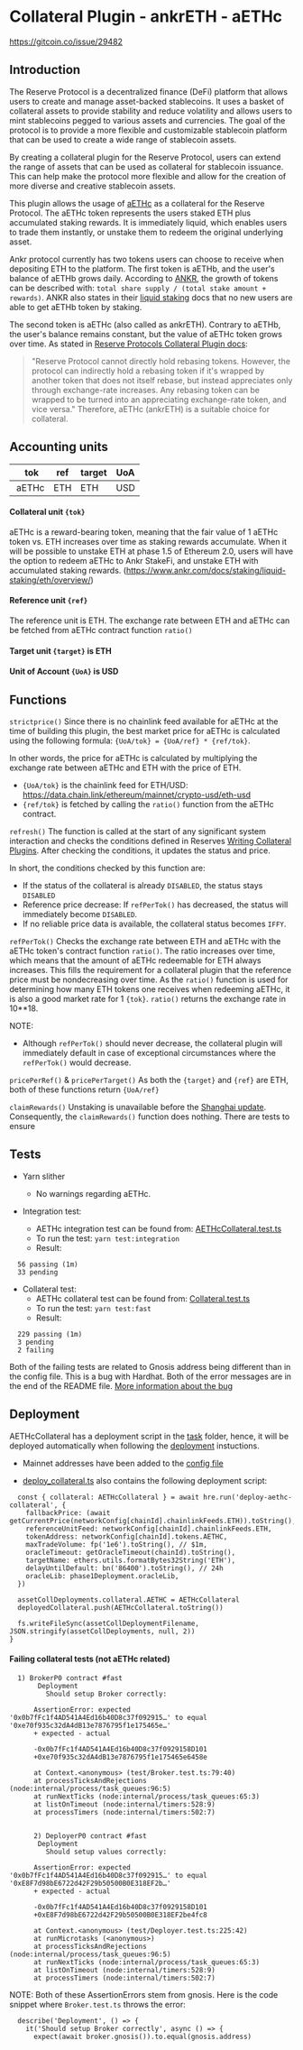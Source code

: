 # Collateral Plugin - ankrETH - aETHc
https://gitcoin.co/issue/29482

## Introduction
The Reserve Protocol is a decentralized finance (DeFi) platform that allows users to create and manage asset-backed stablecoins. It uses a basket of collateral assets to provide stability and reduce volatility and allows users to mint stablecoins pegged to various assets and currencies. The goal of the protocol is to provide a more flexible and customizable stablecoin platform that can be used to create a wide range of stablecoin assets.

By creating a collateral plugin for the Reserve Protocol, users can extend the range of assets that can be used as collateral for stablecoin issuance. This can help make the protocol more flexible and allow for the creation of more diverse and creative stablecoin assets.

This plugin allows the usage of [aETHc](https://www.ankr.com/about-staking/) as a collateral for the Reserve Protocol. The aETHc token represents the users staked ETH plus accumulated staking rewards. It is immediately liquid, which enables users to trade them instantly, or unstake them to redeem the original underlying asset. 

Ankr protocol currently has two tokens users can choose to receive when depositing ETH to the platform. The first token is aETHb, and the user's balance of aETHb grows daily. According to [ANKR](https://www.ankr.com/docs/staking/for-integrators/dev-details/eth-liquid-staking-mechanics/), the growth of tokens can be described with:
 `total share supply / (total stake amount + rewards)`. 
 ANKR also states in their [liquid staking](https://www.ankr.com/docs/staking/liquid-staking/eth/overview/) docs that no new users are able to get aETHb token by staking.

The second token is aETHc (also called as ankrETH). Contrary to aETHb, the user's balance remains constant, but the value of aETHc token grows over time. As stated in [Reserve Protocols Collateral Plugin docs](https://github.com/reserve-protocol/protocol/blob/master/docs/collateral.md): 
>"Reserve Protocol cannot directly hold rebasing tokens. However, the protocol can indirectly hold a rebasing token if it's wrapped by another token that does not itself rebase, but instead appreciates only through exchange-rate increases. Any rebasing token can be wrapped to be turned into an appreciating exchange-rate token, and vice versa." Therefore, aETHc (ankrETH) is a suitable choice for collateral.

## Accounting units
|  tok  |  ref  | target | UoA  |
|-----  | ----- | ------ | ---- |
| aETHc |  ETH  |   ETH  | USD  |

#### Collateral unit `{tok}`
aETHc is a reward-bearing token, meaning that the fair value of 1 aETHc token vs. ETH increases over time as staking rewards accumulate. When it will be possible to unstake ETH at phase 1.5 of Ethereum 2.0, users will have the option to redeem aETHc to Ankr StakeFi, and unstake ETH with accumulated staking rewards. (https://www.ankr.com/docs/staking/liquid-staking/eth/overview/)

#### Reference unit `{ref}`
The reference unit is ETH. The exchange rate between ETH and aETHc can be fetched from aETHc contract function `ratio()`

#### Target unit `{target}` is ETH

#### Unit of Account `{UoA}` is USD

## Functions

`strictprice()` 
Since there is no chainlink feed available for aETHc at the time of building this plugin, the best market price for aETHc is calculated using the following formula: `{UoA/tok} = {UoA/ref} * {ref/tok}`.

In other words, the price for aETHc is calculated by multiplying the exchange rate between aETHc and ETH with the price of ETH. 
- `{UoA/tok}` is the chainlink feed for ETH/USD: https://data.chain.link/ethereum/mainnet/crypto-usd/eth-usd
- `{ref/tok}` is fetched by calling the `ratio()` function from the aETHc contract.


`refresh()`
The function is called at the start of any significant system interaction and checks the conditions defined in Reserves [Writing Collateral Plugins](https://github.com/reserve-protocol/protocol/blob/master/docs/collateral.md). After checking the conditions, it updates the status and price.

In short, the conditions checked by this function are:
- If the status of the collateral is already `DISABLED`, the status stays `DISABLED`
- Reference price decrease: If `refPerTok()` has decreased, the status will immediately become `DISABLED`.
- If no reliable price data is available, the collateral status becomes `IFFY`.

`refPerTok()`
Checks the exchange rate between ETH and aETHc with the aETHc token's contract function `ratio()`. The ratio increases over time, which means that the amount of aETHc redeemable for ETH always increases. This fills the requirement for a collateral plugin that the reference price must be nondecreasing over time. As the `ratio()` function is used for determining how many ETH tokens one receives when redeeming aETHc, it is also a good market rate for 1 `{tok}`. `ratio()` returns the exchange rate in 10**18.

NOTE: 
- Although `refPerTok()` should never decrease, the collateral plugin will immediately default in case of exceptional circumstances where the `refPerTok()` would decrease.


`pricePerRef()` & `pricePerTarget()` 
As both the `{target}` and `{ref}` are ETH, both of these functions return `{UoA/ref}`

`claimRewards()`
Unstaking is unavailable before the [Shanghai update](https://www.ankr.com/docs/staking/liquid-staking/eth/overview/). Consequently, the `claimRewards()` function does nothing. There are tests to ensure 

## Tests

* Yarn slither
  - No warnings regarding aETHc.

* Integration test:
  - AETHc integration test can be found from: [AETHcCollateral.test.ts](https://github.com/setamies/protocol/blob/master/test/integration/individual-collateral/AETHcCollateral.test.ts)
  - To run the test: `yarn test:integration`
  - Result:  
```
  56 passing (1m)
  33 pending
```

* Collateral test:
  - AETHc collateral test can be found from: [Collateral.test.ts](https://github.com/setamies/protocol/blob/master/test/plugins/Collateral.test.ts)
  - To run the test: `yarn test:fast`
  - Result:   
```
  229 passing (1m)
  3 pending
  2 failing
```

  Both of the failing tests are related to Gnosis address being different than in the config file. This is a bug with Hardhat. Both of the error messages are in the end of the README file. [More information about the bug](https://github.com/NomicFoundation/hardhat/issues/1956)
## Deployment
AETHcCollateral has a deployment script in the [task](/tasks/deployment/collateral/deploy-aethc-collateral.ts) folder, hence, it will be deployed automatically when following the [deployment](https://github.com/nabetse00/protocol/blob/plugin-cbeth/docs/deployment.md) instuctions.

- Mainnet addresses have been added to the [config file](/common/configuration.ts)

- [deploy_collateral.ts](/scripts/deployment/phase2-assets/2_deploy_collateral.ts) also contains the following deployment script:

```
  const { collateral: AETHcCollateral } = await hre.run('deploy-aethc-collateral', {
    fallbackPrice: (await getCurrentPrice(networkConfig[chainId].chainlinkFeeds.ETH)).toString(),
    referenceUnitFeed: networkConfig[chainId].chainlinkFeeds.ETH,
    tokenAddress: networkConfig[chainId].tokens.AETHC,
    maxTradeVolume: fp('1e6').toString(), // $1m,
    oracleTimeout: getOracleTimeout(chainId).toString(),
    targetName: ethers.utils.formatBytes32String('ETH'),
    delayUntilDefault: bn('86400').toString(), // 24h
    oracleLib: phase1Deployment.oracleLib,
  })

  assetCollDeployments.collateral.AETHC = AETHcCollateral
  deployedCollateral.push(AETHcCollateral.toString())

  fs.writeFileSync(assetCollDeploymentFilename, JSON.stringify(assetCollDeployments, null, 2))
}
```

#### Failing collateral tests (not aETHc related)
```
  1) BrokerP0 contract #fast
       Deployment
         Should setup Broker correctly:

      AssertionError: expected '0x0b7fFc1f4AD541A4Ed16b40D8c37f092915…' to equal '0xe70f935c32dA4dB13e7876795f1e175465e…'
      + expected - actual

      -0x0b7fFc1f4AD541A4Ed16b40D8c37f0929158D101
      +0xe70f935c32dA4dB13e7876795f1e175465e6458e
      
      at Context.<anonymous> (test/Broker.test.ts:79:40)
      at processTicksAndRejections (node:internal/process/task_queues:96:5)
      at runNextTicks (node:internal/process/task_queues:65:3)
      at listOnTimeout (node:internal/timers:528:9)
      at processTimers (node:internal/timers:502:7)


      2) DeployerP0 contract #fast
       Deployment
         Should setup values correctly:

      AssertionError: expected '0x0b7fFc1f4AD541A4Ed16b40D8c37f092915…' to equal '0xE8F7d98bE6722d42F29b50500B0E318EF2b…'
      + expected - actual

      -0x0b7fFc1f4AD541A4Ed16b40D8c37f0929158D101
      +0xE8F7d98bE6722d42F29b50500B0E318EF2be4fc8
      
      at Context.<anonymous> (test/Deployer.test.ts:225:42)
      at runMicrotasks (<anonymous>)
      at processTicksAndRejections (node:internal/process/task_queues:96:5)
      at runNextTicks (node:internal/process/task_queues:65:3)
      at listOnTimeout (node:internal/timers:528:9)
      at processTimers (node:internal/timers:502:7)
```

NOTE: Both of these AssertionErrors stem from gnosis. Here is the code snippet where `Broker.test.ts` throws the error:
```
  describe('Deployment', () => {
    it('Should setup Broker correctly', async () => {
      expect(await broker.gnosis()).to.equal(gnosis.address)

```
